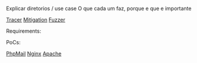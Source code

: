 Explicar diretorios / use case
O que cada um faz, porque e que e importante

[Tracer](https://github.com/0xSmiley/Runtime/blob/master/Tracer/README.md)
[Mitigation](https://github.com/0xSmiley/Runtime/blob/master/Mitigation/README.md)
[Fuzzer](https://github.com/0xSmiley/Runtime/blob/master/Fuzzer/README.md)


Requirements:



PoCs:

[PhpMail](https://github.com/0xSmiley/Runtime/blob/master/PoC/PhpMail/README.md)
[Nginx](https://github.com/0xSmiley/Runtime/blob/master/PoC/Nginx/README.md)
[Apache](https://github.com/0xSmiley/Runtime/blob/master/PoC/ApacheTomcat/README.md)
